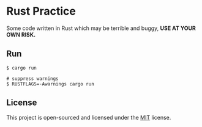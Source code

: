# Rust Practice

Some code written in Rust which may be terrible and buggy, **USE AT YOUR OWN RISK.**

## Run

```shell
$ cargo run

# suppress warnings
$ RUSTFLAGS=-Awarnings cargo run
```

## License

This project is open-sourced and licensed under the [MIT](LICENSE) license.
